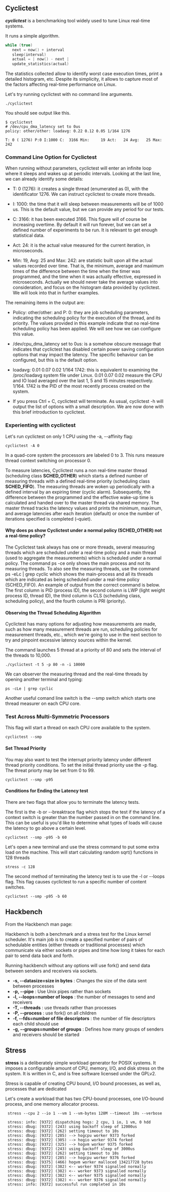 ## Cyclictest

***cyclictest*** is a benchmarking tool widely used to tune Linux real-time systems.

It runs a simple algorithm.
```c
while (true)
   next = now() + interval
   sleep(interval)
   actual = | now() - next |
   update_statistics(actual)
```
The statistics collected allow to identify worst case execution times, print a detailed histogram, etc.
Despite its simplicity, it allows to capture most of the factors affecting real-time performance on Linux.

Let's try running cyclictest with no command line arguments.
```console
./cyclictest
```
You should see output like this.
```console
$ cyclictest
# /dev/cpu_dma_latency set to 0us
policy: other/other: loadavg: 0.22 0.12 0.05 1/164 1276

T: 0 ( 1276) P:0 I:1000 C:  3166 Min:     19 Act:   24 Avg:   25 Max:      242
```

### Command Line Option for Cyclictest

When running without parameters, cyclictest will enter an infinite loop where it sleeps and wakes up at periodic intervals.
Looking at the last line, we can already identify some details:


* T: 0 (1276): it creates a single thread (enumerated as 0), with the identificator 1276. We can instruct cyclictest to create more threads.

* I: 1000: the time that it will sleep between measurements will be of 1000 us. This is the default value, but we can provide any period for our tests.

* C: 3166: it has been executed 3166. This figure will of course be increasing overtime. By default it will run forever, but we can set a defined number of experiments to be run. It is relevant to get enough statistical data.

* Act: 24: it is the actual value measured for the current iteration, in microseconds.

* Min: 19, Avg: 25 and Max: 242: are statistic built upon all the actual values recorded over time. That is, the minimum, average and maximum times of the difference between the time when the timer was programmed, and the time when it was actually effective, expressed in microseconds. Actually we should never take the average values into consideration, and focus on the histogram data provided by cyclictest. We will look into that in further examples.

The remaining items in the output are:

* Policy: other/other: and P: 0: they are job scheduling parameters, indicating the scheduling policy for the execution of the thread, and its priority. The values provided in this example indicate that no real-time scheduling policy has been applied. We will see how we can configure this value.

* /dev/cpu_dma_latency set to 0us: is a somehow obscure message that indicates that cyclictest has disabled certain power saving configuration options that may impact the latency. The specific behaviour can be configured, but this is the default option.

* loadavg: 0.01 0.07 0.02 1/164 1742: this is equivalent to examining the /proc/loadavg system file under Linux. 0.01 0.07 0.02 measure the CPU and IO load averaged over the last 1, 5 and 15 minutes respectively. 1/164. 1742 is the PID of the most recently process created on the system.

* If you press Ctrl + C, cyclictest will terminate.
As usual, cyclictest -h will output the list of options with a small description.
We are now done with this brief introduction to cyclictest.

### Experienting with cyclictest

Let's run cyclictest on only 1 CPU using the -a, --affinity flag:
```console
cyclictest -A 0
```
In a quad-core system the processors are labeled 0 to 3.
This runs measure thread context switching on processor 0.

To measure latencies, Cyclictest runs a non real-time master thread (scheduling class **SCHED_OTHER**) which starts a defined number of measuring threads with a defined real-time priority (scheduling class **SCHED_FIFO**). The measuring threads are woken up periodically with a defined interval by an expiring timer (cyclic alarm). Subsequently, the difference between the programmed and the effective wake-up time is calculated and handed over to the master thread via shared memory. The master thread tracks the latency values and prints the minimum, maximum, and average latencies after each iteration (default) or once the number of iterations specified is completed (–quiet).

#### Why does **ps** show Cyclictest under a normal policy (SCHED_OTHER) not a real-time policy?

The Cyclictest task always has one or more threads, several measuring threads which are scheduled under a real-time policy and a main thread (used to aggregate the measurements) which is scheduled under a normal policy. The command ps -ce only shows the main process and not its measuring threads. To also see the measuring threads, use the command ps -eLc | grep cyclic which shows the main-process and all its threads which are indicated as being scheduled under a real-time policy (SCHED_FIFO). An example of output from the correct command is below. The first column is PID (process ID), the second column is LWP (light weight process ID, thread ID), the third column is CLS (scheduling class, scheduling policy), and the fourth column is PRI (priority).

#### Observing the Thread Scheduling Algorithm

Cyclictest has many options for adjusting how measurements are made,
such as how many measurement threads are run, scheduling policies for
measurement threads, etc., which we're going to use in the next
section to try and pinpoint excessive latency sources within the
kernel.

The command launches 5 thread at a priority of 80 and sets the interval of the threads to 10,000.
```console
./cyclictest -t 5 -p 80 -n -i 10000
```

We can observer the measuring thread and the real-time threads by opening another terminal and typing:

```console
ps -cLe | grep cyclic
```

Another useful comand line switch is the --smp switch which starts one thread measurer on each CPU core.

### Test Across Multi-Symmetric Processors
This flag will start a thread on each CPU core available to the system.

```console
cyclictest --smp
```
#### Set Thread Priority
You may also want to test the interrupt priority latency under different thread priority conditions. To set the initial thread priority use the -p flag. The threat priorty may be set from 0 to 99.
```console
cyclictest --smp -p95
```

#### Conditions for Ending the Latency test
There are two flags that allow you to terminate the latency tests.

The first is the -b or --breaktrace flag which stops the test if the latency of a context switch is greater than the number passed in on the command line. This can be useful is you'd like to determine what types of loads will cause the latency to go above a certain level.

```console
cyclictest --smp -p95 -b 60
```

Let's open a new terminal and use the stress command to put some extra load on the machine. This will start calculating random sqrt() functions in 128 threads
```console
stress -c 128
```

The second method of terminating the latency test is to use the -l or --loops flag. This flag causes cyclictest to run a specific number of content switches.
```console
cyclictest --smp -p95 -b 60
```

## Hackbench
From the Hackbench man page:

Hackbench is both a benchmark and a stress test for the Linux kernel scheduler. It's  main job  is  to  create a specified number of pairs of schedulable entities (either threads or traditional processes) which communicate via either sockets or pipes and time how long it takes for each pair to send data back and forth.

Running hackbench without any options will use fork() and send data between senders and receivers via sockets.

* **-s, --datasize=size in bytes** : Changes the size of the data sent between processes
* **-p, --pipe** : Use Unix pipes rather than sockets
* **-l, --loops=number of loops** : the number of messages to send and receivers
* **-T, --threads** : use threads rather than processes
* **-P, --process** : use fork() on all children
* **-f, --fds=number of file descriptors** : the number of file descriptors each child should use
* **-g, --groups=number of groups** : Defines how many groups of senders and receivers should be started

## Stress

**stress** is a deliberately simple workload generator for POSIX systems. It imposes a configurable amount of CPU, memory, I/O, and disk stress on the system. It is written in C, and is free software licensed under the GPLv2.

Stress is capable of creating CPU bound, I/O bound processes, as well as, processes that are dedicated

Let's create a workload that has two CPU-bound processes, one I/O-bound process, and one memory allocator process.

```console
 stress --cpu 2 --io 1 --vm 1 --vm-bytes 128M --timeout 10s --verbose

 stress: info: [9372] dispatching hogs: 2 cpu, 1 io, 1 vm, 0 hdd
 stress: dbug: [9372] (243) using backoff sleep of 12000us
 stress: dbug: [9372] (262) setting timeout to 10s
 stress: dbug: [9372] (285) --> hogcpu worker 9373 forked
 stress: dbug: [9372] (305) --> hogio worker 9374 forked
 stress: dbug: [9372] (325) --> hogvm worker 9375 forked
 stress: dbug: [9372] (243) using backoff sleep of 3000us
 stress: dbug: [9372] (262) setting timeout to 10s
 stress: dbug: [9372] (285) --> hogcpu worker 9376 forked
 stress: dbug: [9375] (466) hogvm worker malloced 134217728 bytes
 stress: dbug: [9372] (382) <-- worker 9374 signalled normally
 stress: dbug: [9372] (382) <-- worker 9373 signalled normally
 stress: dbug: [9372] (382) <-- worker 9375 signalled normally
 stress: dbug: [9372] (382) <-- worker 9376 signalled normally
 stress: info: [9372] successful run completed in 10s
```
